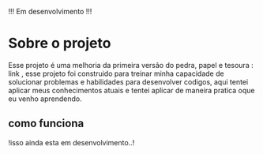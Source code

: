 !!! Em desenvolvimento !!!

# Sobre o projeto

  Esse projeto é uma melhoria da primeira versão do pedra, papel e tesoura : link , esse projeto foi construido para treinar minha capacidade de solucionar problemas e habilidades para desenvolver codigos, aqui tentei aplicar meus conhecimentos atuais e tentei aplicar de maneira pratica oque eu venho aprendendo.
  
## como funciona

  !isso ainda esta em desenvolvimento..!
